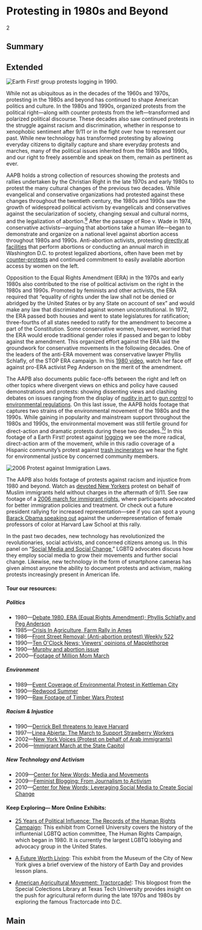 # Protesting in 1980s and Beyond

2

## Summary

## Extended

![Earth First! group protests logging in 1990.](https://s3.amazonaws.com/americanarchive.org/exhibits/First_Amendment_Section3.png "Earth First! group protests logging in 1990.")

While not as ubiquitous as in the decades of the 1960s and 1970s, protesting in the 1980s and beyond has continued to shape American politics and culture. In the 1980s and 1990s, organized protests from the political right—along with counter protests from the left—transformed and polarized political discourse. These decades also saw continued protests in the struggle against racism and discrimination, whether in response to xenophobic sentiment after 9/11 or in the fight over how to represent our past. While new technology has transformed protesting by allowing everyday citizens to digitally capture and share everyday protests and marches, many of the political issues inherited from the 1980s and 1990s, and our right to freely assemble and speak on them, remain as pertinent as ever.

AAPB holds a strong collection of resources showing the protests and rallies undertaken by the Christian Right in the late 1970s and early 1980s to protest the many cultural changes of the previous two decades. While evangelical and conservative organizations had protested against these changes throughout the twentieth century, the 1980s and 1990s saw the growth of widespread political activism by evangelicals and conservatives against the secularization of society, changing sexual and cultural norms, and the legalization of abortion.[<sup>9</sup>](/exhibits/first-amendment/notes#9) After the passage of Roe v. Wade in 1974, conservative activists—arguing that abortions take a human life—began to demonstrate and organize on a national level against abortion access throughout 1980s and 1990s.  Anti-abortion activists, protesting [directly at facilities](/catalog/cpb-aacip_153-375tb6kp) that perform abortions or conducting an annual march in Washington D.C. to protest legalized abortions, often have been met by [counter-protests](/catalog/cpb-aacip_15-mg7fq9qc0p) and continued commitment to easily available abortion access by women on the left.

Opposition to the Equal Rights Amendment (ERA) in the 1970s and early 1980s also contributed to the rise of political activism on the right in the 1980s and 1990s. Promoted by feminists and other activists, the ERA required that “equality of rights under the law shall not be denied or abridged by the United States or by any State on account of sex” and would make any law that discriminated against women unconstitutional. In 1972, the ERA passed both houses and went to state legislatures for ratification; three-fourths of all states needed to ratify for the amendment to become a part of the Constitution. Some conservative women, however, worried that the ERA would erode traditional gender roles if passed and began to lobby against the amendment. This organized effort against the ERA laid the groundwork for conservative movements in the following decades. One of the leaders of the anti-ERA movement was conservative lawyer Phyllis Schlafly, of the STOP ERA campaign. In this [1980 video](/catalog/cpb-aacip_37-60qrfs38), watch her face off against pro-ERA activist Peg Anderson on the merit of the amendment.

The AAPB also documents public face-offs between the right and left on other topics where divergent views on ethics and policy have caused demonstrations and protests: showing dissenting views and clashing debates on issues ranging from the display of [nudity in art](/catalog/cpb-aacip_15-086348gg8n) to [gun control](/catalog/cpb-aacip_398-85n8pwxp) to [environmental regulations](/catalog/cpb-aacip_426-322bvt58). On this last issue, the AAPB holds footage that captures two strains of the environmental movement of the 1980s and the 1990s. While gaining in popularity and mainstream support throughout the 1980s and 1990s, the environmental movement was still fertile ground for direct-action and dramatic protests during these two decades.[<sup>10</sup>](/exhibits/first-amendment/notes#10) In this footage of a Earth First! protest against [logging](/catalog/cpb-aacip_426-78gf23fs) we see the more radical, direct-action arm of the movement, while in this radio coverage of a Hispanic community’s protest against [trash incinerators](/catalog/cpb-aacip_375-28ncjz41) we hear the fight for environmental justice by concerned community members.

![2006 Protest against Immigration Laws.](https://s3.amazonaws.com/americanarchive.org/exhibits/First_Amendment_Section3_Option_2.png "2006 Protest against Immigration Laws.")

The AAPB also holds footage of protests against racism and injustice from 1980 and beyond. Watch as [devoted New Yorkers](/catalog/cpb-aacip_75-171vhp1s) protest on behalf of Muslim immigrants held without charges in the aftermath of 9/11. See raw footage of a [2006 march for immigrant rights](/catalog/cpb-aacip_86-12z34x02), where participants advocated for better immigration policies and treatment. Or check out a future president rallying for increased representation—see if you can spot a young [Barack Obama speaking out](/catalog/cpb-aacip_15-qn5z60c97r) against the underrepresentation of female professors of color at Harvard Law School at this rally.

In the past two decades, new technology has revolutionized the revolutionaries, social activists, and concerned citizens among us. In this panel on “[Social Media and Social Change](/catalog/cpb-aacip_15-tx3513v769),” LGBTQ advocates discuss how they employ social media to grow their movements and further social change. Likewise, new technology in the form of smartphone cameras has given almost anyone the ability to document protests and activism, making protests increasingly present in American life.


#### Tour our resources:

##### Politics
- 1980—[Debate 1980, ERA (Equal Rights Amendment); Phyllis Schlafly and Peg Anderson](/catalog/cpb-aacip_37-60qrfs38)
- 1985—[Crisis In Agriculture, Farm Rally in Ames](/catalog/cpb-aacip_37-870vtg28)
- 1986—[Front Street Removal; (Anti-abortion protest) Weekly 522](/catalog/cpb-aacip_153-375tb6kp)
- 1990—[Ten O'Clock News; Viewers' opinions of Mapplethorpe](/catalog/cpb-aacip_15-086348gg8n)
- 1990—[Murphy and abortion issue](/catalog/cpb-aacip_15-mg7fq9qc0p)
- 2000—[Footage of Million Mom March](/catalog/cpb-aacip_398-85n8pwxp)

##### Environment
- 1989—[Event Coverage of Environmental Protest in Kettleman City](/catalog/cpb-aacip_375-28ncjz41)
- 1990—[Redwood Summer](/catalog/cpb-aacip_426-322bvt58)
- 1990—[Raw Footage of Timber Wars Protest](/catalog/cpb-aacip_426-78gf23fs)

##### Racism & Injustice
- 1990—[Derrick Bell threatens to leave Harvard](/catalog/cpb-aacip_15-qn5z60c97r)
- 1997—[Linea Abierta; The March to Support Strawberry Workers](/catalog/cpb-aacip_375-79v15q18)
- 2002—[New York Voices (Protest on behalf of Arab immigrants)](/catalog/cpb-aacip_75-171vhp1s)
- 2006—[Immigrant March at the State Capitol](/catalog/cpb-aacip_86-12z34x02)

##### New Technology and Activism
- 2009—[Center for New Words; Media and Movements](/catalog/cpb-aacip_15-1z41r6n33w)
- 2009—[Feminist Blogging: From Journalism to Activism](/catalog/cpb-aacip_15-st7dr2pn78)
- 2010—[Center for New Words; Leveraging Social Media to Create Social Change](/catalog/cpb-aacip_15-tx3513v769)

#### Keep Exploring— More Online Exhibits:

- [25 Years of Political Influence: The Records of the Human Rights Campaign](http://rmc.library.cornell.edu/HRC/index.html): This exhibit from Cornell University covers the history of the influntenial LGBTQ action committee, The Human Rights Campaign, which began in 1980. It is currently the largest LGBTQ lobbying and advocacy group in the United States.

- [A Future Worth Living](http://activistnewyork.mcny.org/exhibition/environmental-advocacy/earth-day): This exhibit from the Museum of the City of New York gives a brief overview of the history of Earth Day and provides lesson plans.

- [American Agricultural Movement: Tractorcade!](https://southwestcollection.wordpress.com/2014/03/28/american-agricultural-movement-tractorcade/): This blogpost from the Special Colections Library at Texas Tech University provides insight on the push for agricultural reform during the late 1970s and 1980s by exploring the famous Tractorcade into D.C.

## Main

